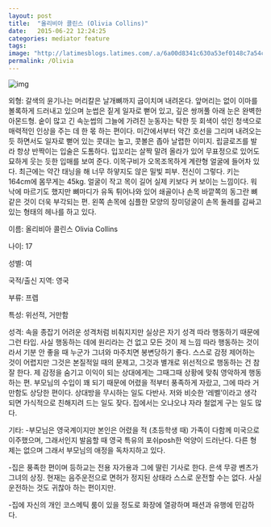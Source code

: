 ```yaml
---
layout: post
title:  "올리비아 콜린스 (Olivia Collins)"
date:   2015-06-22 12:24:25
categories: mediator feature
tags: 
image: "http://latimesblogs.latimes.com/.a/6a00d8341c630a53ef0148c7a54c45970c-pi"
permalink: /Olivia
---
```


![img](https://pbs.twimg.com/media/CJApuUSUcAAa_nr.jpg)

외형: 갈색의 윤기나는 머리칼은 날개뼈까지 굽이치며 내려온다. 앞머리는 없이 이마를 볼록하게 드러내고 있으며 눈썹은 짙게 일자로 뻗어 있고, 깊은 쌍꺼풀 아래 눈은 완벽한 아몬드형. 숱이 많고 긴 속눈썹의 그늘에 가려진 눈동자는 탁한 듯 회색이 섞인 청색으로 매력적인 인상을 주는 데 한 몫 하는 편이다. 미간에서부터 약간 호선을 그리며 내려오는 듯 하면서도 일자로 뻗어 있는 콧대는 높고, 콧볼은 좁아 날렵한 이미지. 립글로즈를 발라 항상 반짝이는 입술은 도톰하다. 입꼬리는 살짝 말려 올라가 있어 무표정으로 있어도 묘하게 웃는 듯한 입매를 보여 준다.
이목구비가 오목조목하게 계란형 얼굴에 들어차 있다. 최근에는 약간 태닝을 해 너무 하얗지도 않은 밀빛 피부. 전신이 그렇다. 키는 164cm에 몸무게는 45kg. 얼굴이 작고 목이 길어 실제 키보다 커 보이는 느낌이다. 워낙에 마르기도 했지만 뼈마디가 유독 튀어나와 있어 쇄골이나 손목 바깥쪽의 동그란 뼈 같은 것이 더욱 부각되는 편. 왼쪽 손목에 심플한 모양의 장미덩굴이 손목 둘레를 감싸고 있는 형태의 헤나를 하고 있다.  

이름: 올리비아 콜린스 Olivia Collins

나이: 17

성별: 여

국적/출신 지역: 영국

부류: 프렙

특성: 위선적, 거만함

성격: 속을 종잡기 어려운 성격처럼 비춰지지만 실상은 자기 성격 따라 행동하기 때문에 그런 타입. 사실 행동하는 데에 원리라는 건 없고 모든 것이 제 느낌 따라 행동하는 것이라서 기분 안 좋을 때 누군가 그녀와 마주치면 봉변당하기 좋다. 스스로 감정 제어하는 것이 어렵지만 그것은 본질적일 때의 문제고, 그것과 별개로 위선적으로 행동하는 건 참 잘 한다. 제 감정을 숨기고 이익이 되는 상대에게는 그때그때 상황에 맞춰 영악하게 행동하는 편.
부모님의 수입이 꽤 되기 때문에 어렸을 적부터 풍족하게 자랐고, 그에 따라 거만함도 상당한 편이다. 상대방을 무시하는 일도 다반사. 저와 비슷한 ‘레벨’이라고 생각되면 가식적으로 친해지려 드는 일도 잦다. 집에서는 오냐오냐 자라 철없게 구는 일도 많다.


기타:
-부모님은 영국계이지만 본인은 어렸을 적 (초등학생 때) 가족이 다함께 미국으로 이주했으며, 그래서인지 발음할 때 영국 특유의 포쉬posh한 억양이 드러난다. 다른 형제는 없으며 그래서 부모님의 애정을 독차지하고 있다.

-집은 풍족한 편이며 등하교는 전용 자가용과 그에 딸린 기사로 한다. 은색 무광 벤츠가 그녀의 상징. 현재는 음주운전으로 면허가 정지된 상태라 스스로 운전할 수는 없다. 사실 운전하는 것도 귀찮아 하는 편이지만.

-집에 자신의 개인 코스메틱 룸이 있을 정도로 화장에 열광하며 패션과 유행에 민감하다.
